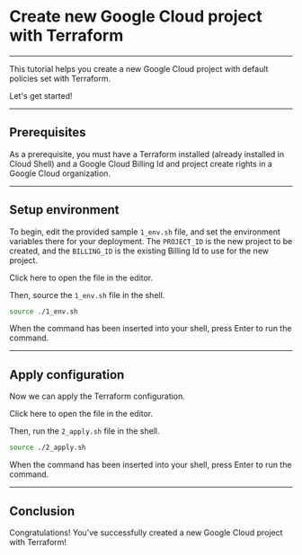 # Create new Google Cloud project with Terraform

---

This tutorial helps you create a new Google Cloud project with default policies set with Terraform.

Let's get started!

---

## Prerequisites

As a prerequisite, you must have a Terraform installed (already installed in Cloud Shell) and a Google Cloud Billing Id and project create rights in a Google Cloud organization.

---

## Setup environment

To begin, edit the provided sample `1_env.sh` file, and set the environment variables there for your deployment. The `PROJECT_ID` is the new project to be created, and the `BILLING_ID` is the existing Billing Id to use for the new project.

Click <walkthrough-editor-open-file filePath="1_env.sh">here</walkthrough-editor-open-file> to open the file in the editor.

Then, source the `1_env.sh` file in the shell.

```sh
source ./1_env.sh
```
When the command has been inserted into your shell, press Enter to run the command.

---

## Apply configuration

Now we can apply the Terraform configuration.

Click <walkthrough-editor-open-file filePath="2_apply.sh">here</walkthrough-editor-open-file> to open the file in the editor.

Then, run the `2_apply.sh` file in the shell.

```sh
source ./2_apply.sh
```
When the command has been inserted into your shell, press Enter to run the command.

---

## Conclusion
<walkthrough-conclusion-trophy></walkthrough-conclusion-trophy>

Congratulations! You've successfully created a new Google Cloud project with Terraform!

<walkthrough-inline-feedback></walkthrough-inline-feedback>